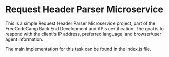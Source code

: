 # Request Header Parser Microservice

This is a simple Request Header Parser Microservice project, part of the FreeCodeCamp Back End Development and APIs certification. The goal is to respond with the client's IP address, preferred language, and browser/user agent information.

The main implementation for this task can be found in the index.js file.
